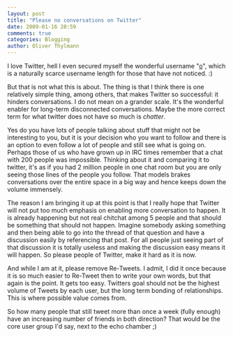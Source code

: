 ```yaml
---
layout: post
title: "Please no conversations on Twitter"
date: 2009-01-16 20:59
comments: true
categories: Blogging
author: Oliver Thylmann
---
```







I love Twitter, hell I even secured myself the wonderful username &quot;[o](http://twitter.com/o/)&quot;, which is a naturally scarce username length for those that have not noticed. :)

But that is not what this is about. The thing is that I think there is one relatively simple thing, among others, that makes Twitter so successful: it hinders conversations. I do not mean on a grander scale. It's the wonderful enabler for long-term disconnected conversations. Maybe the more correct term for what twitter does not have so much is *chatter*. 

Yes do you have lots of people talking about stuff that might not be interesting to you, but it is your decision who you want to follow and there is an option to even follow a lot of people and still see what is going on. Perhaps those of us who have grown up in IRC times remember that a chat with 200 people was impossible. Thinking about it and comparing it to twitter, it's as if you had 2 million people in one chat room but you are only seeing those lines of the people you follow. That models brakes conversations over the entire space in a big way and hence keeps down the volume immensely. 

The reason I am bringing it up at this point is that I really hope that Twitter will not put too much emphasis on enabling more conversation to happen. It is already happening but not real chitchat among 5 people and that should be something that should not happen. Imagine somebody asking something and then being able to go into the thread of that question and have a discussion easily by referencing that post. For all people just seeing part of that discussion it is totally useless and making the discussion easy means it will happen. So please people of Twitter, make it hard as it is now. 

And while I am at it, please remove Re-Tweets. I admit, I did it once because it is so much easier to Re-Tweet then to write your own words, but that again is the point. It gets too easy. Twitters goal should not be the highest volume of Tweets by each user, but the long term bonding of relationships. This is where possible value comes from. 

So how many people that still tweet more than once a week (fully enough) have an increasing number of friends in both direction? That would be the core user group I'd say, next to the echo chamber ;)


